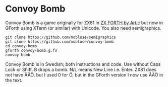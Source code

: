 # Convoy Bomb
Convoy Bomb is a game originally for ZX81 in [ZX FORTH by Artic](http://www.zx81stuff.org.uk/zx81/tape/ZXForth)
but now in GForth using XTerm (or similar) with Unicode. You also need semigraphics.

    git clone https://github.com/mobluse/semigraphics
    git clone https://github.com/mobluse/convoy-bomb
    cd convoy-bomb
    gforth convoy-bomb.g.fs
    convoy-bomb

Convoy Bomb is in Swedish; both instructions and code. Use without Caps Lock or Shift.
B drops a bomb. N/L means New Line i.e. Enter. ZX81 does not have ÅÄÖ, but I used 0 for Ö, but in the
GForth version I now use ÅÄÖ in the text.
